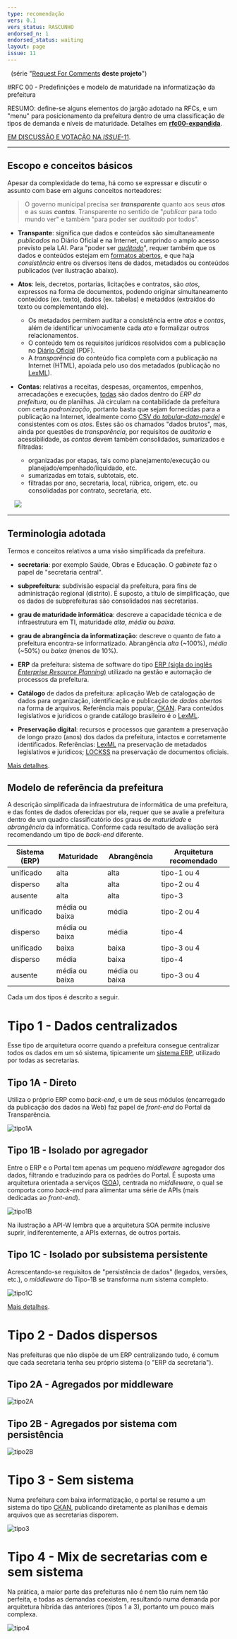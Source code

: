 ```yaml
---
type: recomendação
vers: 0.1
vers_status: RASCUNHO
endorsed_n: 1
endorsed_status: waiting
layout: page
issue: 11
---
```


&#160; (série "[Request For Comments](rfcs.md) **deste projeto**")

#RFC 00 - Predefinições e modelo de maturidade na informatização da prefeitura

RESUMO: define-se alguns elementos do jargão adotado na RFCs, e um "menu" para posicionamento da prefeitura dentro de uma classificação de tipos de demanda e níveis de maturidade. Detalhes em [**rfc00-expandida**](rfc00-expandida.md). 

[EM DISCUSSÃO E VOTAÇÃO NA *ISSUE*-11](https://github.com/CPT-PC/backend-portal-transparencia/issues/11).

--------

## Escopo e conceitos básicos
Apesar da complexidade do tema, há como se expressar e discutir o assunto com base em alguns conceitos norteadores:

> O governo municipal precisa ser ***transparente*** quanto aos seus ***atos*** e as suas ***contas***. Transparente no sentido de "*publicar* para todo mundo ver" e também "para poder ser *auditado* por todos".

* **Transpante**: significa que dados e conteúdos são simultaneamente  *publicados* no Diário Oficial e na Internet, cumprindo o amplo acesso previsto pela LAI. Para "poder ser [*auditado*](https://www.wikidata.org/wiki/Q181487)", requer também que os dados e conteúdos estejam em [formatos abertos](http://5stardata.info/pt-BR/), e que haja *consistência* entre os diversos itens de dados, metadados ou conteúdos publicados (ver ilustração abaixo).

* **Atos**: leis, decretos, portarias, licitações e contratos, são *atos*, expressos na forma de documentos, podendo originar simultaneamento conteúdos (ex. texto), dados (ex. tabelas) e metaddos (extraídos do texto ou complementando ele).
   * Os metadados permitem auditar a consistência entre *atos* e *contas*, além de identificar univocamente cada *ato* e formalizar outros relacionamentos.
   * O conteúdo tem  os requisitos jurídicos resolvidos com a publicação no [Diário Oficial](https://www.wikidata.org/wiki/Q2065227) (PDF). 
   * A *transparência* do conteúdo fica completa com a publicação na Internet (HTML), apoiada pelo uso dos metadados  (publicação no [LexML](http://www.lexml.gov.br/)).
  
* **Contas**: relativas a receitas, despesas, orçamentos, empenhos, arrecadações e execuções, [todas](http://transparencia.prefeitura.sp.gov.br/contas/Documents/Receitas_detalhamento_municipal.pdf) são dados dentro do *ERP da prefeitura*, ou de planilhas. Já circulam na contabilidade da prefeitura com certa *padronização*, portanto basta que sejam fornecidas para a publicação na Internet, idealmente como [CSV do *tabular-data-model*](https://www.w3.org/TR/tabular-data-model/) e consistentes com os *atos*. Estes são os chamados "dados brutos", mas, ainda por questões de *transparência*, por requisitos de *auditoria* e acessibilidade, as *contas* devem também consolidados, sumarizados e filtradas:

  * organizadas por etapas, tais como planejamento/execução ou  planejado/empenhado/liquidado, etc.
  * sumarizadas em totais, subtotais, etc. 
  * filtradas por ano, secretaria,  local, rúbrica, origem, etc. ou consolidadas por contrato, secretaria, etc.

&#160;&#160;&#160; ![](assets/ilustra-AtoConta-420px.png)

-----

## Terminologia adotada

Termos e conceitos relativos a uma visão simplificada da  prefeitura.

* **secretaria**: por exemplo  Saúde, Obras e Educação. O *gabinete* faz o papel de "secretaria central".

* **subprefeitura**: subdivisão espacial da prefeitura, para fins de administração regional (distrito). É suposto, a título de simplificação, que os dados de subprefeituras são consolidados nas secretarias.

* **grau de maturidade informática**: descreve a capacidade técnica e de infraestrutura em TI, maturidade *alta*, *média* ou *baixa*.

* **grau de abrangência da informatização**: descreve o quanto de fato a prefeitura encontra-se informatizado. Abrangência *alta* (~100%), *média* (~50%) ou *baixa* (menos de 10%).

* **ERP** da prefeitura: sistema de software do tipo [ERP (sigla do inglês *Enterprise Resource Planning*)](https://en.wikipedia.org/wiki/Enterprise_resource_planning) utilizado na gestão e automação de processos da prefeitura.

* **Catálogo** de dados da prefeitura: aplicação Web de catalogação de dados para organização, identificação e publicação de *dados abertos* na forma de arquivos. Referência mais popular, [CKAN](http://docs.ckan.org/). Para conteúdos legislativos e jurídicos o grande catálogo brasileiro é o [LexML](http://www.lexml.gov.br/).

* **Preservação digital**: recursos e processos que garantem a preservação de longo prazo (anos) dos dados da prefeitura, intactos e corretamente identificados. Referências: [LexML](http://www.lexml.gov.br/) na preservação de metadados legislativos e jurídicos;  [LOCKSS](https://en.wikipedia.org/wiki/LOCKSS) na preservação de documentos oficiais.

[Mais detalhes](rfc00-expandida.md#terminologia-adotada).

## Modelo de referência da prefeitura

A descrição simplificada da infraestrutura de informática de uma prefeitura, e das fontes de dados oferecidas por ela, requer que se avalie a  prefeitura dentro de um quadro classificatório dos graus de *maturidade* e *abrangência* da informática. Conforme cada resultado de avaliação será recomendando um tipo de *back-end* diferente.

Sistema (ERP)   | Maturidade | Abrangência | Arquitetura recomendado
--------- | ---------  | ----------- | ----------------
unificado | alta | alta | tipo-1 ou 4
disperso  | alta | alta | tipo-2 ou 4 
ausente   | alta | alta | tipo-3
unificado | média ou baixa | média  | tipo-2 ou 4
disperso  | média ou baixa | média  | tipo-4
unificado | baixa | baixa | tipo-3 ou 4
disperso  | média | baixa | tipo-4
ausente  | média ou baixa | média ou baixa | tipo-3 ou 4

Cada um dos tipos é descrito a seguir.


Tipo 1 - Dados centralizados
============================

Esse tipo de arquitetura ocorre quando a prefeitura consegue centralizar todos os dados em um só sistema, tipicamente um [sistema ERP](https://www.wikidata.org/wiki/Q131508), utilizado por todas as secretarias.

Tipo 1A - Direto
----------------

Utiliza o próprio ERP como *back-end*, e um de seus módulos (encarregado da publicação dos dados na Web) faz papel de *front-end* do Portal da Transparência.

![tipo1A](assets/rfc00/tipo1A.png)


Tipo 1B - Isolado por agregador
-------------------------------

Entre o ERP e o Portal tem apenas um pequeno  *middleware* agregador dos dados, filtrando e traduzindo para os padrões do Portal.  É suposta uma arquitetura orientada a serviços ([SOA](https://www.wikidata.org/wiki/Q220644)), centrada no *middleware*, o qual se comporta como *back-end* para alimentar uma série de APIs (mais dedicadas ao *front-end*).

![tipo1B](assets/rfc00/tipo1B.png)

Na ilustração a API-W lembra que a arquitetura SOA permite inclusive suprir, indiferentemente, a APIs externas, de outros portais.


Tipo 1C - Isolado por subsistema persistente
--------------------------------------------

Acrescentando-se requisitos de "persistência de dados" (legados, versões, etc.), o *middleware* do Tipo-1B se transforma num sistema completo.

![tipo1C](assets/rfc00/tipo1C.png)

[Mais detalhes](rfc00-expandida.md#tipo-1a---direto).

Tipo 2 - Dados dispersos
========================

Nas prefeituras que não dispõe de um ERP centralizando tudo, é comum que cada secretaria tenha seu próprio sistema (o "ERP da secretaria").

Tipo 2A - Agregados por middleware
----------------------------------

![tipo2A](assets/rfc00/tipo2A.png)

Tipo 2B - Agregados por sistema com persistência
------------------------------------------------

![tipo2B](assets/rfc00/tipo2B.png)

Tipo 3 - Sem sistema
====================

Numa prefeitura com baixa informatização, o portal se resumo a um sistema do tipo [CKAN](http://ckan.org/), publicando diretamente as planilhas e demais arquivos que as secretarias  disporem.

![tipo3](assets/rfc00/tipo3.png)

Tipo 4 - Mix de secretarias com e sem sistema
=============================================

Na prática, a maior parte das prefeituras não é nem tão ruim nem tão perfeita, e todas as demandas coexistem, resultando numa demanda por arquitetura híbrida das anteriores (tipos 1 a 3), portanto um pouco mais complexa.

![tipo4](assets/rfc00/tipo4.png)


